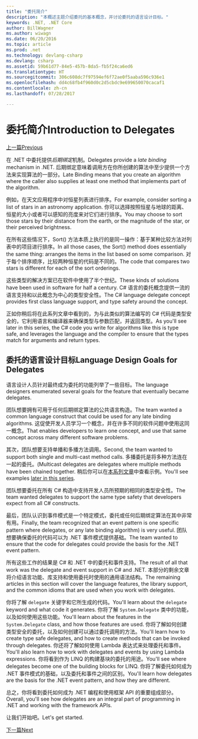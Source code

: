 ```yaml
---
title: "委托简介"
description: "本概述主题介绍委托的基本概念，并讨论委托的语言设计目标。"
keywords: .NET, .NET Core
author: BillWagner
ms.author: wiwagn
ms.date: 06/20/2016
ms.topic: article
ms.prod: .net
ms.technology: devlang-csharp
ms.devlang: csharp
ms.assetid: 59b61d77-84e5-457b-8da5-fb5f24ca6ed6
ms.translationtype: HT
ms.sourcegitcommit: 306c608dc7f97594ef6f72ae0f5aaba596c936e1
ms.openlocfilehash: dd4c68fb4f960d0c2d5cbdc9e699650070cacaf1
ms.contentlocale: zh-cn
ms.lasthandoff: 07/28/2017

---
```


# <a name="introduction-to-delegates"></a><span data-ttu-id="965c6-104">委托简介</span><span class="sxs-lookup"><span data-stu-id="965c6-104">Introduction to Delegates</span></span>

[<span data-ttu-id="965c6-105">上一篇</span><span class="sxs-lookup"><span data-stu-id="965c6-105">Previous</span></span>](delegates-events.md)

<span data-ttu-id="965c6-106">在 .NET 中委托提供*后期绑定*机制。</span><span class="sxs-lookup"><span data-stu-id="965c6-106">Delegates provide a *late binding* mechanism in .NET.</span></span> <span data-ttu-id="965c6-107">后期绑定意味着调用方在你所创建的算法中至少提供一个方法来实现算法的一部分。</span><span class="sxs-lookup"><span data-stu-id="965c6-107">Late Binding means that you create an algorithm where the caller also supplies at least one method that implements part of the algorithm.</span></span>

<span data-ttu-id="965c6-108">例如，在天文应用程序中对恒星列表进行排序。</span><span class="sxs-lookup"><span data-stu-id="965c6-108">For example, consider sorting a list of stars in an astronomy application.</span></span>
<span data-ttu-id="965c6-109">你可以选择按照恒星与地球的距离、恒星的大小或者可以感知的亮度来对它们进行排序。</span><span class="sxs-lookup"><span data-stu-id="965c6-109">You may choose to sort those stars by their distance from the earth, or the magnitude of the star, or their perceived brightness.</span></span>

<span data-ttu-id="965c6-110">在所有这些情况下，Sort() 方法本质上执行的是同一操作：基于某种比较方法对列表中的项目进行排序。</span><span class="sxs-lookup"><span data-stu-id="965c6-110">In all those cases, the Sort() method does essentially the same thing: arranges the items in the list based on some comparison.</span></span> <span data-ttu-id="965c6-111">对于每个排序顺序，比较两种恒星的代码是不同的。</span><span class="sxs-lookup"><span data-stu-id="965c6-111">The code that compares two stars is different for each of the sort orderings.</span></span>

<span data-ttu-id="965c6-112">这些类型的解决方案已在软件中使用了半个世纪。</span><span class="sxs-lookup"><span data-stu-id="965c6-112">These kinds of solutions have been used in software for half a century.</span></span>
<span data-ttu-id="965c6-113">C# 语言的委托概念提供一流的语言支持和以此概念为中心的类型安全性。</span><span class="sxs-lookup"><span data-stu-id="965c6-113">The C# language delegate concept provides first class language support, and type safety around the concept.</span></span>

<span data-ttu-id="965c6-114">正如你稍后将在此系列文章中看到的，为与此类似的算法编写的 C# 代码是类型安全的，它利用语言和编译器来确保类型与参数匹配，并返回类型。</span><span class="sxs-lookup"><span data-stu-id="965c6-114">As you'll see later in this series, the C# code you write for algorithms like this is type safe, and leverages the language and the compiler to ensure that the types match for arguments and return types.</span></span>

## <a name="language-design-goals-for-delegates"></a><span data-ttu-id="965c6-115">委托的语言设计目标</span><span class="sxs-lookup"><span data-stu-id="965c6-115">Language Design Goals for Delegates</span></span>

<span data-ttu-id="965c6-116">语言设计人员针对最终成为委托的功能列举了一些目标。</span><span class="sxs-lookup"><span data-stu-id="965c6-116">The language designers enumerated several goals for the feature that eventually became delegates.</span></span>

<span data-ttu-id="965c6-117">团队想要拥有可用于任何后期绑定算法的公共语言构造。</span><span class="sxs-lookup"><span data-stu-id="965c6-117">The team wanted a common language construct that could be used for any late binding algorithms.</span></span> <span data-ttu-id="965c6-118">这促使开发人员学习一个概念，并在许多不同的软件问题中使用这同一概念。</span><span class="sxs-lookup"><span data-stu-id="965c6-118">That enables developers to learn one concept, and use that same concept across many different software problems.</span></span>

<span data-ttu-id="965c6-119">其次，团队想要支持单播和多播方法调用。</span><span class="sxs-lookup"><span data-stu-id="965c6-119">Second, the team wanted to support both single and multi-cast method calls.</span></span> <span data-ttu-id="965c6-120">多播委托是将多种方法连在一起的委托。</span><span class="sxs-lookup"><span data-stu-id="965c6-120">(Multicast delegates are delegates where multiple methods have been chained together.</span></span> <span data-ttu-id="965c6-121">稍后你可以在[本系列文章](delegate-class.md)中查看示例。</span><span class="sxs-lookup"><span data-stu-id="965c6-121">You'll see examples [later in this series](delegate-class.md).</span></span> 

<span data-ttu-id="965c6-122">团队想要委托在所有 C# 构造中支持开发人员所预期的相同的类型安全性。</span><span class="sxs-lookup"><span data-stu-id="965c6-122">The team wanted delegates to support the same type safety that developers expect from all C# constructs.</span></span> 

<span data-ttu-id="965c6-123">最后，团队认识到事件模式是一个特定模式，委托或任何后期绑定算法在其中非常有用。</span><span class="sxs-lookup"><span data-stu-id="965c6-123">Finally, the team recognized that an event pattern is one specific pattern where delegates, or any late binding algorithm) is very useful.</span></span> <span data-ttu-id="965c6-124">团队想要确保委托的代码可以为 .NET 事件模式提供基础。</span><span class="sxs-lookup"><span data-stu-id="965c6-124">The team wanted to ensure that the code for delegates could provide the basis for the .NET event pattern.</span></span>

<span data-ttu-id="965c6-125">所有这些工作的结果是 C# 和 .NET 中的委托和事件支持。</span><span class="sxs-lookup"><span data-stu-id="965c6-125">The result of all that work was the delegate and event support in C# and .NET.</span></span> <span data-ttu-id="965c6-126">本部分的剩余文章将介绍语言功能、库支持和使用委托时使用的通用语法结构。</span><span class="sxs-lookup"><span data-stu-id="965c6-126">The remaining articles in this section will cover the language features, the library support, and the common idioms that are used when you work with delegates.</span></span>

<span data-ttu-id="965c6-127">你将了解 `delegate` 关键字和它所生成的代码。</span><span class="sxs-lookup"><span data-stu-id="965c6-127">You'll learn about the `delegate` keyword and what code it generates.</span></span> <span data-ttu-id="965c6-128">你将了解 `System.Delegate` 类中的功能，以及如何使用这些功能。</span><span class="sxs-lookup"><span data-stu-id="965c6-128">You'll learn about the features in the `System.Delegate` class, and how those features are used.</span></span> <span data-ttu-id="965c6-129">你将了解如何创建类型安全的委托，以及如何创建可以通过委托调用的方法。</span><span class="sxs-lookup"><span data-stu-id="965c6-129">You'll learn how to create type safe delegates, and how to create methods that can be invoked through delegates.</span></span> <span data-ttu-id="965c6-130">你还将了解如何使用 Lambda 表达式来处理委托和事件。</span><span class="sxs-lookup"><span data-stu-id="965c6-130">You'll also learn how to work with delegates and events by using Lambda expressions.</span></span> <span data-ttu-id="965c6-131">你将看到作为 LINQ 的构建基块的委托的用途。</span><span class="sxs-lookup"><span data-stu-id="965c6-131">You'll see where delegates become one of the building blocks for LINQ.</span></span> <span data-ttu-id="965c6-132">你将了解委托如何成为 .NET 事件模式的基础，以及委托和事件之间的区别。</span><span class="sxs-lookup"><span data-stu-id="965c6-132">You'll learn how delegates are the basis for the .NET event pattern, and how they are different.</span></span>

<span data-ttu-id="965c6-133">总之，你将看到委托如何成为 .NET 编程和使用框架 API 的重要组成部分。</span><span class="sxs-lookup"><span data-stu-id="965c6-133">Overall, you'll see how delegates are an integral part of programming in .NET and working with the framework APIs.</span></span>

<span data-ttu-id="965c6-134">让我们开始吧。</span><span class="sxs-lookup"><span data-stu-id="965c6-134">Let's get started.</span></span>

[<span data-ttu-id="965c6-135">下一篇</span><span class="sxs-lookup"><span data-stu-id="965c6-135">Next</span></span>](delegate-class.md)

